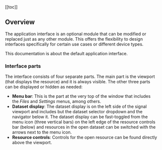 [[toc]]

## Overview

The application interface is an optional module that can be modified or replaced just as any other module. This offers the flexibility to design interfaces specifically for certain use cases or different device types.

This documentation is about the default application interface.

### Interface parts

The interface consists of four separate parts. The main part is the viewport (that displays the resource) and it is always visible. The other three parts can be displayed or hidden as needed:
- **Menu bar**: This is the part at the very top of the window that includes the *Files* and *Settings* menus, among others.
- **Dataset display**: The dataset display is on the left side of the signal viewport and includes but the dataset selector dropdown and the navigator below it. The dataset display can be fast-toggled from the menu icon (three vertical bars) on the left edge of the resource controls bar (below) and resources in the open dataset can be switched with the arrows next to the menu icon.
- **Resource controls**: Controls for the open resource can be found directly above the viewport.
